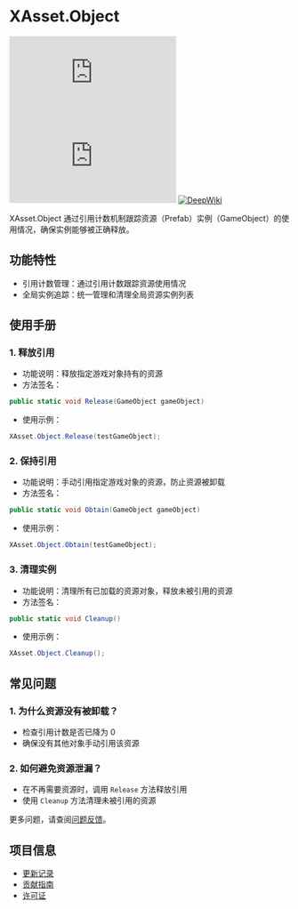 # XAsset.Object

[![Version](https://img.shields.io/npm/v/org.eframework.u3d.res)](https://www.npmjs.com/package/org.eframework.u3d.res)
[![Downloads](https://img.shields.io/npm/dm/org.eframework.u3d.res)](https://www.npmjs.com/package/org.eframework.u3d.res)
[![DeepWiki](https://img.shields.io/badge/DeepWiki-Explore-blue)](https://deepwiki.com/eframework-org/U3D.RES)

XAsset.Object 通过引用计数机制跟踪资源（Prefab）实例（GameObject）的使用情况，确保实例能够被正确释放。

## 功能特性

- 引用计数管理：通过引用计数跟踪资源使用情况
- 全局实例追踪：统一管理和清理全局资源实例列表

## 使用手册

### 1. 释放引用
- 功能说明：释放指定游戏对象持有的资源
- 方法签名：
```csharp
public static void Release(GameObject gameObject)
```
- 使用示例：
```csharp
XAsset.Object.Release(testGameObject);
```

### 2. 保持引用
- 功能说明：手动引用指定游戏对象的资源，防止资源被卸载
- 方法签名：
```csharp
public static void Obtain(GameObject gameObject)
```
- 使用示例：
```csharp
XAsset.Object.Obtain(testGameObject);
```

### 3. 清理实例
- 功能说明：清理所有已加载的资源对象，释放未被引用的资源
- 方法签名：
```csharp
public static void Cleanup()
```
- 使用示例：
```csharp
XAsset.Object.Cleanup();
```

## 常见问题

### 1. 为什么资源没有被卸载？
- 检查引用计数是否已降为 0
- 确保没有其他对象手动引用该资源

### 2. 如何避免资源泄漏？
- 在不再需要资源时，调用 `Release` 方法释放引用
- 使用 `Cleanup` 方法清理未被引用的资源

更多问题，请查阅[问题反馈](../CONTRIBUTING.md#问题反馈)。

## 项目信息

- [更新记录](../CHANGELOG.md)
- [贡献指南](../CONTRIBUTING.md)
- [许可证](../LICENSE.md)
